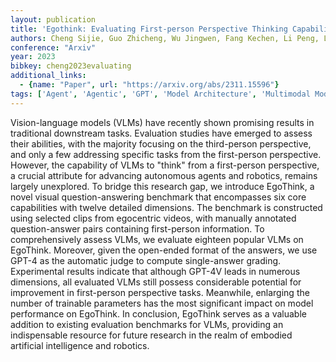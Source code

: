 ```yaml
---
layout: publication
title: 'Egothink: Evaluating First-person Perspective Thinking Capability Of Vision-language Models'
authors: Cheng Sijie, Guo Zhicheng, Wu Jingwen, Fang Kechen, Li Peng, Liu Huaping, Liu Yang
conference: "Arxiv"
year: 2023
bibkey: cheng2023evaluating
additional_links:
  - {name: "Paper", url: "https://arxiv.org/abs/2311.15596"}
tags: ['Agent', 'Agentic', 'GPT', 'Model Architecture', 'Multimodal Models']
---
```

Vision-language models (VLMs) have recently shown promising results in
traditional downstream tasks. Evaluation studies have emerged to assess their
abilities, with the majority focusing on the third-person perspective, and only
a few addressing specific tasks from the first-person perspective. However, the
capability of VLMs to "think" from a first-person perspective, a crucial
attribute for advancing autonomous agents and robotics, remains largely
unexplored. To bridge this research gap, we introduce EgoThink, a novel visual
question-answering benchmark that encompasses six core capabilities with twelve
detailed dimensions. The benchmark is constructed using selected clips from
egocentric videos, with manually annotated question-answer pairs containing
first-person information. To comprehensively assess VLMs, we evaluate eighteen
popular VLMs on EgoThink. Moreover, given the open-ended format of the answers,
we use GPT-4 as the automatic judge to compute single-answer grading.
Experimental results indicate that although GPT-4V leads in numerous
dimensions, all evaluated VLMs still possess considerable potential for
improvement in first-person perspective tasks. Meanwhile, enlarging the number
of trainable parameters has the most significant impact on model performance on
EgoThink. In conclusion, EgoThink serves as a valuable addition to existing
evaluation benchmarks for VLMs, providing an indispensable resource for future
research in the realm of embodied artificial intelligence and robotics.
